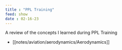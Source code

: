 ```yaml
---
title : "PPL Training"
feed: show
date : 02-16-23
---
```

A review of the concepts I learned during PPL Training

- [[notes/aviation/aerodynamics/Aerodynamics]]